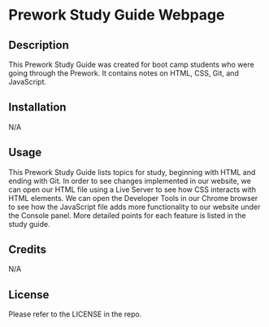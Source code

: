 # Prework Study Guide Webpage

## Description

This Prework Study Guide was created for boot camp students who were going through the Prework. It contains notes on HTML, CSS, Git, and JavaScript.

## Installation

N/A

## Usage

This Prework Study Guide lists topics for study, beginning with HTML and ending with Git. In order to see changes implemented in our website, we can open our HTML file using a Live Server to see how CSS interacts with HTML elements. We can open the Developer Tools in our Chrome browser to see how the JavaScript file adds more functionality to our website under the Console panel. More detailed points for each feature is listed in the study guide.

## Credits

N/A

## License

Please refer to the LICENSE in the repo.
